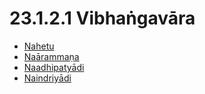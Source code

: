 # 23.1.2.1 Vibhaṅgavāra

* [Nahetu](23.1.2.1/Nahetu.md)
* [Naārammaṇa](23.1.2.1/Naarammana.md)
* [Naadhipatyādi](23.1.2.1/Naadhipatyadi.md)
* [Naindriyādi](23.1.2.1/Naindriyadi.md)
